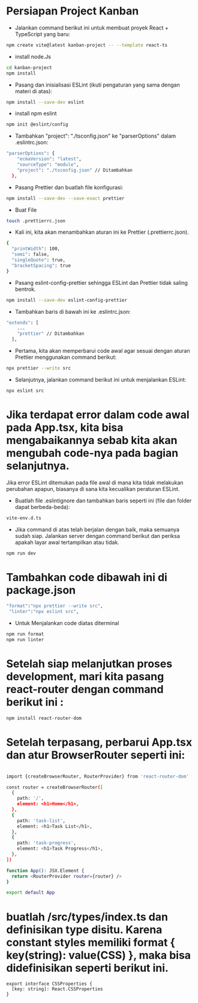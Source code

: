 # Persiapan Project Kanban

-   Jalankan command berikut ini untuk membuat proyek React + TypeScript yang baru:

```bash
npm create vite@latest kanban-project -- --template react-ts
```
- install node.Js

```bash
cd kanban-project
npm install
```

-   Pasang dan inisialisasi ESLint (ikuti pengaturan yang sama dengan materi di atas):

```bash
npm install --save-dev eslint
```
- install npm eslint
```bash
npm init @eslint/config

```

-   Tambahkan "project": "./tsconfig.json" ke "parserOptions" dalam .eslintrc.json:

```bash
"parserOptions": {
    "ecmaVersion": "latest",
    "sourceType": "module",
    "project": "./tsconfig.json" // Ditambahkan
  },

```

-   Pasang Prettier dan buatlah file konfigurasi:

```bash
npm install --save-dev --save-exact prettier

```

-   Buat File

```bash
touch .prettierrc.json
```

-   Kali ini, kita akan menambahkan aturan ini ke Prettier (.prettierrc.json).

```bash
{
  "printWidth": 100,
  "semi": false,
  "singleQuote": true,
  "bracketSpacing": true
}
```

-   Pasang eslint-config-prettier sehingga ESLint dan Prettier tidak saling bentrok.

```bash
npm install --save-dev eslint-config-prettier
```

-   Tambahkan baris di bawah ini ke .eslintrc.json:

```bash
"extends": [
    ...
    "prettier" // Ditambahkan
  ],
```

-   Pertama, kita akan memperbarui code awal agar sesuai dengan aturan Prettier menggunakan command berikut:

```bash
npx prettier --write src
```

-   Selanjutnya, jalankan command berikut ini untuk menjalankan ESLint:

```bash
npx eslint src
```

# Jika terdapat error dalam code awal pada App.tsx, kita bisa mengabaikannya sebab kita akan mengubah code-nya pada bagian selanjutnya.

Jika error ESLint ditemukan pada file awal di mana kita tidak melakukan perubahan apapun, biasanya di sana kita kecualikan peraturan ESLint.

-   Buatlah file .eslintignore dan tambahkan baris seperti ini (file dan folder dapat berbeda-beda):

```bash
vite-env.d.ts
```

-   Jika command di atas telah berjalan dengan baik, maka semuanya sudah siap. Jalankan server dengan command berikut dan periksa apakah layar awal tertampilkan atau tidak.

```bash
npm run dev
```

# Tambahkan code dibawah ini di package.json

```bash
"format":"npx prettier --write src",
 "linter":"npx eslint src",
```

-   Untuk Menjalankan code diatas diterminal

```bash
npm run format
npm run linter
```

# Setelah siap melanjutkan proses development, mari kita pasang react-router dengan command berikut ini :

```bash
npm install react-router-dom
```

# Setelah terpasang, perbarui App.tsx dan atur BrowserRouter seperti ini:

```bash

import {createBrowserRouter, RouterProvider} from 'react-router-dom'

const router = createBrowserRouter([
  {
    path: '/',
    element: <h1>Home</h1>,
  },
  {
    path: 'task-list',
    element: <h1>Task List</h1>,
  },
  {
    path: 'task-progress',
    element: <h1>Task Progress</h1>,
  },
])

function App(): JSX.Element {
  return <RouterProvider router={router} />
}

export default App
```

# buatlah /src/types/index.ts dan definisikan type disitu. Karena constant styles memiliki format { key(string): value(CSS) }, maka bisa didefinisikan seperti berikut ini.

```
export interface CSSProperties {
  [key: string]: React.CSSProperties
}

```
